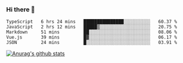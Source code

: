 ### Hi there 👋



<!--
**webB1an/webB1an** is a ✨ _special_ ✨ repository because its `README.md` (this file) appears on your GitHub profile.

Here are some ideas to get you started:

- 🔭 I’m currently working on ...
- 🌱 I’m currently learning ...
- 👯 I’m looking to collaborate on ...
- 🤔 I’m looking for help with ...
- 💬 Ask me about ...
- 📫 How to reach me: ...
- 😄 Pronouns: ...
- ⚡ Fun fact: ...
-->

<!--START_SECTION:waka-->
```text
TypeScript   6 hrs 24 mins   ███████████████░░░░░░░░░░   60.37 % 
JavaScript   2 hrs 12 mins   █████▒░░░░░░░░░░░░░░░░░░░   20.75 % 
Markdown     51 mins         ██░░░░░░░░░░░░░░░░░░░░░░░   08.06 % 
Vue.js       39 mins         █▓░░░░░░░░░░░░░░░░░░░░░░░   06.17 % 
JSON         24 mins         █░░░░░░░░░░░░░░░░░░░░░░░░   03.91 % 
```
<!--END_SECTION:waka-->


[![Anurag's github stats](https://github-readme-stats.vercel.app/api?username=webB1an&show_icons=true&theme=radical)](https://github.com/anuraghazra/github-readme-stats)

